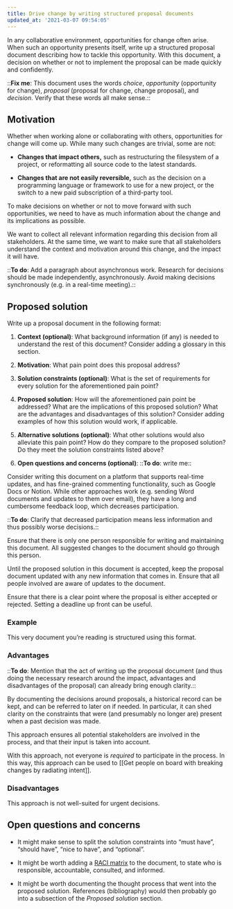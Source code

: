 ```yaml
---
title: Drive change by writing structured proposal documents
updated_at: '2021-03-07 09:54:05'
---
```



In any collaborative environment, opportunities for change often arise. When such an opportunity presents itself, write up a structured proposal document describing how to tackle this opportunity. With this document, a decision on whether or not to implement the proposal can be made quickly and confidently.

::**Fix me**: This document uses the words *choice*, *opportunity* (opportunity for change), *proposal* (proposal for change, change proposal), and *decision*. Verify that these words all make sense.::

## Motivation
Whether when working alone or collaborating with others, opportunities for change will come up. While many such changes are trivial, some are not:

* **Changes that impact others,** such as restructuring the filesystem of a project, or reformatting all source code to the latest standards.

* **Changes that are not easily reversible,** such as the decision on a programming language or framework to use for a new project, or the switch to a new paid subscription of a third-party tool.

To make decisions on whether or not to move forward with such opportunities, we need to have as much information about the change and its implications as possible.

We want to collect all relevant information regarding this decision from all stakeholders. At the same time, we want to make sure that all stakeholders understand the context and motivation around this change, and the impact it will have.

::**To do**: Add a paragraph about asynchronous work. Research for decisions should be made independently, asynchronously. Avoid making decisions synchronously (e.g. in a real-time meeting).::

## Proposed solution
Write up a proposal document in the following format:

1. **Context (optional)**: What background information (if any) is needed to understand the rest of this document? Consider adding a glossary in this section.

2. **Motivation**: What pain point does this proposal address?

3. **Solution constraints (optional)**: What is the set of requirements for every solution for the aforementioned pain point?

4. **Proposed solution**: How will the aforementioned pain point be addressed? What are the implications of this proposed solution? What are the advantages and disadvantages of this solution? Consider adding examples of how this solution would work, if applicable.

5. **Alternative solutions (optional)**: What other solutions would also alleviate this pain point? How do they compare to the proposed solution? Do they meet the solution constraints listed above?

6. **Open questions and concerns (optional)**: ::**To do**: write me::

Consider writing this document on a platform that supports real-time updates, and has fine-grained commenting functionality, such as Google Docs or Notion. While other approaches work (e.g. sending Word documents and updates to them over email), they have a long and cumbersome feedback loop, which decreases participation.

::**To do**: Clarify that decreased participation means less information and thus possibly worse decisions.::

Ensure that there is only one person responsible for writing and maintaining this document. All suggested changes to the document should go through this person.

Until the proposed solution in this document is accepted, keep the proposal document updated with any new information that comes in. Ensure that all people involved are aware of updates to the document.

Ensure that there is a clear point where the proposal is either accepted or rejected. Setting a deadline up front can be useful.

### Example
This very document you’re reading is structured using this format.

### Advantages
::**To do**: Mention that the act of writing up the proposal document (and thus doing the necessary research around the impact, advantages and disadvantages of the proposal) can already bring enough clarity.::

By documenting the decisions around proposals, a historical record can be kept, and can be referred to later on if needed. In particular, it can shed clarity on the constraints that were (and presumably no longer are) present when a past decision was made.

This approach ensures all potential stakeholders are involved in the process, and that their input is taken into account.

With this approach, not everyone is *required* to participate in the process. In this way, this approach can be used to [[Get people on board with breaking changes by radiating intent]].

### Disadvantages
This approach is not well-suited for urgent decisions.

## Open questions and concerns
* It might make sense to split the solution constraints into “must have”, “should have”, “nice to have”, and “optional”.

* It might be worth adding a [RACI matrix](https://en.wikipedia.org/wiki/Responsibility_assignment_matrix) to the document, to state who is responsible, accountable, consulted, and informed.

* It might be worth documenting the thought process that went into the proposed solution. References (bibliography) would then probably go into a subsection of the *Proposed solution* section.